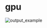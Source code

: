 # gpu
![output_example](https://github.com/KRISHNA-3003/gpu/assets/81170346/8731fc06-4eaf-438d-8eba-0daf46cf1cd2)
